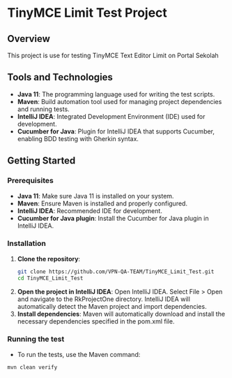 # TinyMCE Limit Test Project

## Overview
This project is use for testing TinyMCE Text Editor Limit on Portal Sekolah

## Tools and Technologies
- **Java 11**: The programming language used for writing the test scripts.
- **Maven**: Build automation tool used for managing project dependencies and running tests.
- **IntelliJ IDEA**: Integrated Development Environment (IDE) used for development.
- **Cucumber for Java**: Plugin for IntelliJ IDEA that supports Cucumber, enabling BDD testing with Gherkin syntax.

## Getting Started

### Prerequisites
- **Java 11**: Make sure Java 11 is installed on your system.
- **Maven**: Ensure Maven is installed and properly configured.
- **IntelliJ IDEA**: Recommended IDE for development.
- **Cucumber for Java plugin**: Install the Cucumber for Java plugin in IntelliJ IDEA.

### Installation
1. **Clone the repository**:
   ```bash
   git clone https://github.com/VPN-QA-TEAM/TinyMCE_Limit_Test.git
   cd TinyMCE_Limit_Test
2. **Open the project in IntelliJ IDEA**:
Open IntelliJ IDEA.
Select File > Open and navigate to the RkProjectOne directory.
IntelliJ IDEA will automatically detect the Maven project and import dependencies.
3. **Install dependencies**:
Maven will automatically download and install the necessary dependencies specified in the pom.xml file.

### Running the test
* To run the tests, use the Maven command:
```shell
mvn clean verify
```
